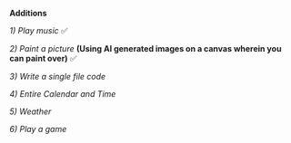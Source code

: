 **Additions**

*1) Play music*  ✅

*2) Paint a picture* **(Using AI generated images on a canvas wherein you can paint over)**  ✅

*3) Write a single file code*

*4) Entire Calendar and Time*

*5) Weather*

*6) Play a game*
